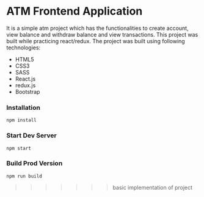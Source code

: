 # ATM Frontend Application

It is a simple atm project which has the functionalities to create account, view balance and withdraw balance and view transactions. This project was built while practicing react/redux. The project was built using following technologies:
- HTML5
- CSS3
- SASS
- React.js
- redux.js
- Bootstrap

### Installation

```
npm install
```

### Start Dev Server

```
npm start
```

### Build Prod Version

```
npm run build
```
>>>>>>> basic implementation of project
